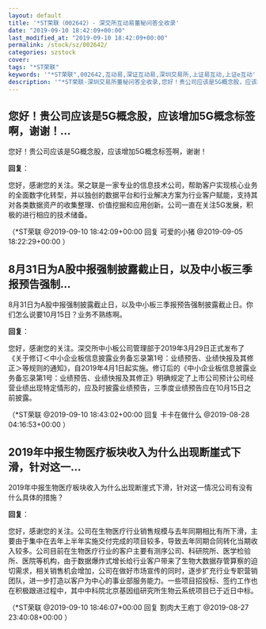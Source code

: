 ```yaml
---
layout: default
title: '*ST荣联（002642）- 深交所互动易董秘问答全收录'
date: "2019-09-10 18:42:09+00:00"
last_modified_at: "2019-09-10 18:42:09+00:00"
permalink: /stock/sz/002642/
categories: szstock
cover: 
tags: "*ST荣联"
keywords: '"*ST荣联",002642,互动易,深证互动易,深圳交易所,上证易互动,上证e互动'
description: '"*ST荣联-深圳交易所董秘问答全收录,您好！贵公司应该是5G概念股，应该增加5G概念标签啊，谢谢！"'
---
```


## 您好！贵公司应该是5G概念股，应该增加5G概念标签啊，谢谢！...

您好！贵公司应该是5G概念股，应该增加5G概念标签啊，谢谢！

**回复**：

您好，感谢您的关注。荣之联是一家专业的信息技术公司，帮助客户实现核心业务的全面数字化转型，并以独创的数据平台和行业解决方案为行业客户赋能，支持其对各类数据资产的收集整理、价值挖掘和应用创新。公司一直在关注5G发展，积极的进行相应的技术储备。 

（*ST荣联  @2019-09-10 18:42:09+00:00 回复 可爱的小猪  @2019-09-05 18:22:29+00:00 ）

## 8月31日为A股中报强制披露截止日，以及中小板三季报预告强制...

8月31日为A股中报强制披露截止日，以及中小板三季报预告强制披露截止日。你们怎么说要10月15日？业务不熟练啊。

**回复**：

您好，感谢您的关注。深交所中小板公司管理部于2019年3月29日正式发布了《关于修订＜中小企业板信息披露业务备忘录第1号：业绩预告、业绩快报及其修正＞等规则的通知》，自2019年4月1日起实施。修订后的《中小企业板信息披露业务备忘录第1号：业绩预告、业绩快报及其修正》明确规定了上市公司预计公司经营业绩出现特定情形的，应及时披露业绩预告，三季度业绩预告应在10月15日之前披露。 

（*ST荣联  @2019-09-10 18:43:02+00:00 回复 卡卡在做什么  @2019-08-28 04:16:53+00:00 ）

## 2019年中报生物医疗板块收入为什么出现断崖式下滑，针对这一...

2019年中报生物医疗板块收入为什么出现断崖式下滑，针对这一情况公司有没有什么具体的措施？

**回复**：

您好，感谢您的关注。公司在生物医疗行业销售规模与去年同期相比有所下滑，主要由于集中在去年上半年实施交付完成的项目较多，导致去年同期合同转化当期收入较多。公司目前在生物医疗行业的客户主要有测序公司、科研院所、医学检验所、医院等机构，由于数据爆炸式增长给行业客户带来了生物大数据存管算察的迫切需求，相关销售机会增加，公司在做好市场宣传的同时，逐步扩充行业专职营销团队，进一步打造以客户为中心的事业部服务能力。一些项目招投标、签约工作也在积极跟进过程中，其中中科院北京基因组研究所生物云系统项目已于近日中标。 

（*ST荣联  @2019-09-10 18:46:07+00:00 回复 割肉大王庖丁  @2019-08-27 23:40:08+00:00 ）

